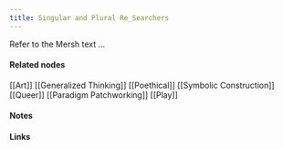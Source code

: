 ```yaml
---
title: Singular and Plural Re_Searchers
---
```






Refer to the Mersh text ...





#### Related nodes

[[Art]]
[[Generalized Thinking]]
[[Poethical]]
[[Symbolic Construction]]
[[Queer]]
[[Paradigm Patchworking]]
[[Play]]



#### Notes




	


#### Links